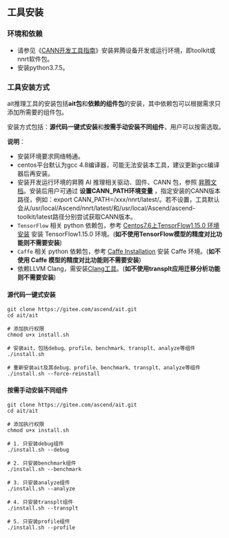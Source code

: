 ## 工具安装

### 环境和依赖

- 请参见《[CANN开发工具指南](https://www.hiascend.com/document/detail/zh/canncommercial/63RC1/envdeployment/instg/instg_000002.html)》安装昇腾设备开发或运行环境，即toolkit或nnrt软件包。
- 安装python3.7.5。

### 工具安装方式

ait推理工具的安装包括**ait包**和**依赖的组件包**的安装，其中依赖包可以根据需求只添加所需要的组件包。

安装方式包括：**源代码一键式安装**和**按需手动安装不同组件**，用户可以按需选取。

**说明**：

- 安装环境要求网络畅通。
- centos平台默认为gcc 4.8编译器，可能无法安装本工具，建议更新gcc编译器后再安装。
- 安装开发运行环境的昇腾 AI 推理相关驱动、固件、CANN 包，参照 [昇腾文档](https://www.hiascend.com/zh/document)。安装后用户可通过 **设置CANN_PATH环境变量** ，指定安装的CANN版本路径，例如：export CANN_PATH=/xxx/nnrt/latest/。若不设置，工具默认会从/usr/local/Ascend/nnrt/latest/和/usr/local/Ascend/ascend-toolkit/latest路径分别尝试获取CANN版本。
- `TensorFlow` 相关 python 依赖包，参考 [Centos7.6上TensorFlow1.15.0 环境安装](https://bbs.huaweicloud.com/blogs/181055) 安装 TensorFlow1.15.0 环境。(**如不使用TensorFlow模型的精度对比功能则不需要安装**)
- `Caffe` 相关 python 依赖包，参考 [Caffe Installation](http://caffe.berkeleyvision.org/installation.html) 安装 Caffe 环境。(**如不使用 Caffe 模型的精度对比功能则不需要安装**)
- 依赖LLVM Clang，需安装[Clang工具](https://releases.llvm.org/)。(**如不使用transplt应用迁移分析功能则不需要安装**)

#### 源代码一键式安装

```shell
git clone https://gitee.com/ascend/ait.git
cd ait/ait

# 添加执行权限
chmod u+x install.sh

# 安装ait，包括debug、profile、benchmark、transplt、analyze等组件
./install.sh

# 重新安装ait及其debug、profile、benchmark、transplt、analyze等组件
./install.sh --force-reinstall

```

#### 按需手动安装不同组件

```shell
git clone https://gitee.com/ascend/ait.git
cd ait/ait

# 添加执行权限
chmod u+x install.sh

# 1. 只安装debug组件
./install.sh --debug

# 2. 只安装benchmark组件
./install.sh --benchmark

# 3. 只安装analyze组件
./install.sh --analyze

# 4. 只安装transplt组件
./install.sh --transplt

# 5. 只安装profile组件
./install.sh --profile
```
